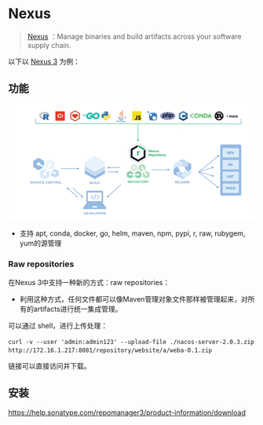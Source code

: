 # Nexus

> [Nexus](https://www.sonatype.com/nexus/repository-oss) ：Manage binaries and build artifacts across your software supply chain.



以下以 [Nexus 3](https://help.sonatype.com/repomanager3) 为例：

## 功能

![Repo-overview](pics/nexus-usage.png)

- 支持 apt, conda, docker, go, helm, maven, npm, pypi, r, raw, rubygem, yum的源管理

### Raw repositories

在Nexus 3中支持一种新的方式：raw repositories：

- 利用这种方式，任何文件都可以像Maven管理对象文件那样被管理起来，对所有的artifacts进行统一集成管理。

可以通过 shell，进行上传处理：

`curl -v --user 'admin:admin123' --upload-file ./nacos-server-2.0.3.zip http://172.16.1.217:8081/repository/website/a/weba-0.1.zip`

链接可以直接访问并下载。

## 安装

https://help.sonatype.com/repomanager3/product-information/download

